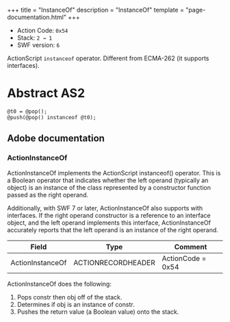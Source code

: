 +++
title = "InstanceOf"
description = "InstanceOf"
template = "page-documentation.html"
+++

- Action Code: `0x54`
- Stack: `2 → 1`
- SWF version: `6`

ActionScript `instanceof` operator. Different from ECMA-262 (it supports interfaces).

# Abstract AS2

```
@t0 = @pop();
@push(@pop() instanceof @t0);
```

## Adobe documentation

### ActionInstanceOf

ActionInstanceOf implements the ActionScript instanceof() operator. This is a Boolean operator that indicates
whether the left operand (typically an object) is an instance of the class represented by a constructor function
passed as the right operand.

Additionally, with SWF 7 or later, ActionInstanceOf also supports with interfaces. If the right operand
constructor is a reference to an interface object, and the left operand implements this interface,
ActionInstanceOf accurately reports that the left operand is an instance of the right operand.

| Field              | Type               | Comment           |
|--------------------|--------------------|-------------------|
| ActionInstanceOf   | ACTIONRECORDHEADER | ActionCode = 0x54 |

ActionInstanceOf does the following:
1. Pops constr then obj off of the stack.
2. Determines if obj is an instance of constr.
3. Pushes the return value (a Boolean value) onto the stack.
